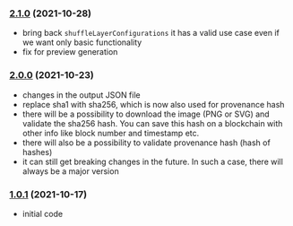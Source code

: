 ### [2.1.0](https://github.com/juliancwirko/create-harold-app/releases/tag/v2.1.0) (2021-10-28)
- bring back `shuffleLayerConfigurations` it has a valid use case even if we want only basic functionality
- fix for preview generation

### [2.0.0](https://github.com/juliancwirko/create-harold-app/releases/tag/v2.0.0) (2021-10-23)
- changes in the output JSON file
- replace sha1 with sha256, which is now also used for provenance hash
- there will be a possibility to download the image (PNG or SVG) and validate the sha256 hash. You can save this hash on a blockchain with other info like block number and timestamp etc.
- there will also be a possibility to validate provenance hash (hash of hashes)
- it can still get breaking changes in the future. In such a case, there will always be a major version

### [1.0.1](https://github.com/juliancwirko/create-harold-app/releases/tag/v1.0.1) (2021-10-17)
- initial code
